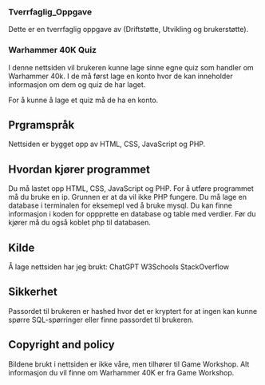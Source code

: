 ### Tverrfaglig_Oppgave
Dette er en tverrfaglig oppgave av (Driftstøtte, Utvikling og brukerstøtte).

### Warhammer 40K Quiz

I denne nettsiden vil brukeren kunne lage sinne egne quiz som handler om Warhammer 40k. I de må først lage en konto hvor de kan inneholder informasjon om dem og quiz de har laget. 

For å kunne å lage et quiz må de ha en konto.

## Prgramspråk

Nettsiden er bygget opp av HTML, CSS, JavaScript og PHP.

## Hvordan kjører programmet

Du må lastet opp HTML, CSS, JavaScript og PHP. For å utføre programmet må du bruke en ip. Grunnen er at da vil ikke PHP fungere.
Du må lage en database i terminalen for eksemepl ved å bruke mysql. Du kan finne informasjon i koden for oppprette en database og table med verdier. Før du kjører må du også koblet php til databasen.

## Kilde

Å lage nettsiden har jeg brukt:
ChatGPT
W3Schools
StackOverflow

## Sikkerhet
Passordet til brukeren er hashed hvor det er kryptert for at ingen kan kunne spørre SQL-spørringer eller finne passordet til brukeren.

## Copyright and policy
Bildene brukt i nettsiden er ikke våre, men tilhører til Game Workshop. Alt informasjon du vil finne om Warhammer 40K er fra Game Workshop.